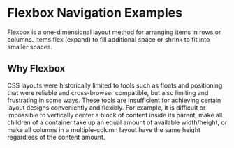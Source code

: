 # Flexbox Navigation Examples
Flexbox is a one-dimensional layout method for arranging items in rows or columns. Items flex (expand) to fill additional space or shrink to fit into smaller spaces. 

## Why Flexbox
CSS layouts were historically limited to tools such as floats and positioning that were reliable and cross-browser compatible, but also limiting and frustrating in some ways. These tools are insufficient for achieving certain layout designs conveniently and flexibly. For example, it is difficult or impossible to vertically center a block of content inside its parent, make all children of a container take up an equal amount of available width/height, or make all columns in a multiple-column layout have the same height regardless of the content amount.




